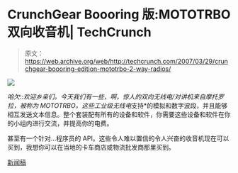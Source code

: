 # CrunchGear Boooring 版:MOTOTRBO 双向收音机| TechCrunch

> 原文：<https://web.archive.org/web/http://techcrunch.com/2007/03/29/crunchgear-boooring-edition-mototrbo-2-way-radios/>

![](img/80e55716381600cc9d554b7950cddd05.png)

*哈欠::欢迎乡亲们。今天我们有一些，啊，*惊人的*双向无线电/对讲机来自摩托罗拉，被称为 MOTOTRBO。这些工业级无线电*支持*的模拟和数字波段，并且能够相互发送文本信息。整个套装配有所有的设备和软件，你需要这些设备和软件在你的小组内进行交流，并提高你的电费。

甚至有一个针对…程序员的 API。这些令人难以置信的令人兴奋的收音机现在可以买到，我想你可以在当地的卡车商店或物流批发商那里买到。

[新闻稿](https://web.archive.org/web/20140820140818/http://www.prnewswire.com/cgi-bin/stories.pl?ACCT=109&STORY=/www/story/03-28-2007/0004555116&EDATE=)
